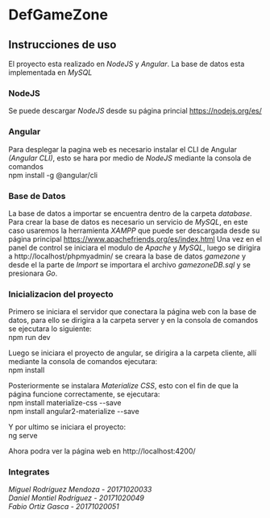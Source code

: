 # DefGameZone
## Instrucciones de uso
El proyecto esta realizado en *NodeJS* y *Angular*. La base de datos esta implementada en *MySQL*
### NodeJS
Se puede descargar *NodeJS* desde su página princial https://nodejs.org/es/
### Angular
Para desplegar la pagina web es necesario instalar el CLI de Angular *(Angular CLI)*, esto se hara por medio de *NodeJS* mediante la consola de comandos  
npm install -g @angular/cli
### Base de Datos
La base de datos a importar se encuentra dentro de la carpeta *database*.
Para crear la base de datos es necesario un servicio de *MySQL*, en este caso usaremos la herramienta *XAMPP* que puede ser descargada desde su página principal https://www.apachefriends.org/es/index.html  Una vez en el panel de control se iniciara el modulo de *Apache* y *MySQL*, luego se dirigira a http://localhost/phpmyadmin/ se creara la base de datos *gamezone* y desde el la parte de *Import* se importara el archivo *gamezoneDB.sql* y se presionara *Go*.  
### Inicializacion del proyecto
Primero se iniciara el servidor que conectara la página web con la base de datos, para ello se dirigira a la carpeta server y en la consola de comandos se ejecutara lo siguiente:  
npm run dev  
  
Luego se iniciara el proyecto de angular, se dirigira a la carpeta cliente, allí mediante la consola de comandos ejecutara:  
npm install  
  
Posteriormente se instalara *Materialize CSS*, esto con el fin de que la página funcione correctamente, se ejecutara:  
npm install materialize-css --save  
npm install angular2-materialize --save  
  
Y por ultimo se iniciara el proyecto:  
ng serve  
  
Ahora podra ver la página web en http://localhost:4200/  
  
### Integrates
*Miguel Rodríguez Mendoza - 20171020033  
Daniel Montiel Rodríguez - 20171020049  
Fabio Ortiz Gasca - 20171020051*
